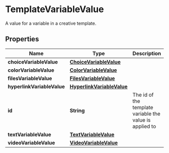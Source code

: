 

# TemplateVariableValue

A value for a variable in a creative template.

## Properties

| Name | Type | Description | Notes |
|------------ | ------------- | ------------- | -------------|
|**choiceVariableValue** | [**ChoiceVariableValue**](ChoiceVariableValue.md) |  |  [optional] |
|**colorVariableValue** | [**ColorVariableValue**](ColorVariableValue.md) |  |  [optional] |
|**filesVariableValue** | [**FilesVariableValue**](FilesVariableValue.md) |  |  [optional] |
|**hyperlinkVariableValue** | [**HyperlinkVariableValue**](HyperlinkVariableValue.md) |  |  [optional] |
|**id** | **String** | The id of the template variable the value is applied to |  |
|**textVariableValue** | [**TextVariableValue**](TextVariableValue.md) |  |  [optional] |
|**videoVariableValue** | [**VideoVariableValue**](VideoVariableValue.md) |  |  [optional] |




